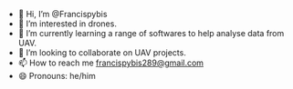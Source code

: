 - 👋 Hi, I’m @Francispybis
- 👀 I’m interested in drones.
- 🌱 I’m currently learning a range of softwares to help analyse data from UAV.
- 💞️ I’m looking to collaborate on UAV projects. 
- 📫 How to reach me francispybis289@gmail.com
- 😄 Pronouns: he/him

<!---
Francispybis/Francispybis is a ✨ special ✨ repository because its `README.md` (this file) appears on your GitHub profile.
You can click the Preview link to take a look at your changes.
--->

